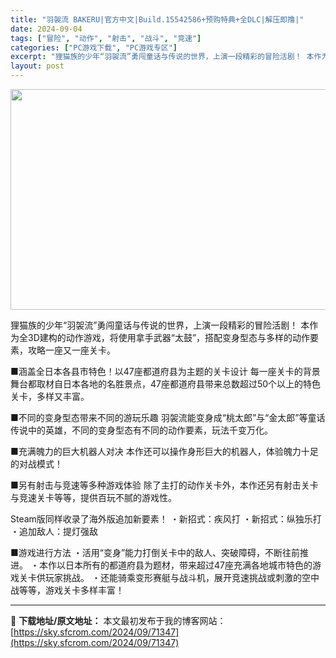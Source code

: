 ```yaml
---
title: "羽袈流 BAKERU|官方中文|Build.15542586+预购特典+全DLC|解压即撸|"
date: 2024-09-04
tags: ["冒险", "动作", "射击", "战斗", "竞速"]
categories: ["PC游戏下载", "PC游戏专区"]
excerpt: "狸猫族的少年“羽袈流”勇闯童话与传说的世界，上演一段精彩的冒险活剧！ 本作为全3D建构的动作游戏，将使用拿手武器“太鼓”，搭配变身型态与多样的动作要素，攻略一座又一座关卡。 ■涵盖全日本各县市特色！以47座都道府县为主题的关卡设计 每一座关卡的背景舞台都取材自日本各地的名胜景点，47座都道府县带来总&hellip;"
layout: post
---
```


<img class="aligncenter size-full wp-image-71322" src="https://sky.sfcrom.com/wp-content/uploads/2024/09/2024090412293156.webp" alt="" width="616" height="353" />

狸猫族的少年“羽袈流”勇闯童话与传说的世界，上演一段精彩的冒险活剧！
本作为全3D建构的动作游戏，将使用拿手武器“太鼓”，搭配变身型态与多样的动作要素，攻略一座又一座关卡。

■涵盖全日本各县市特色！以47座都道府县为主题的关卡设计
每一座关卡的背景舞台都取材自日本各地的名胜景点，47座都道府县带来总数超过50个以上的特色关卡，多样又丰富。

■不同的变身型态带来不同的游玩乐趣
羽袈流能变身成“桃太郎”与“金太郎”等童话传说中的英雄，不同的变身型态有不同的动作要素，玩法千变万化。

■充满魄力的巨大机器人对决
本作还可以操作身形巨大的机器人，体验魄力十足的对战模式！

■另有射击与竞速等多种游戏体验
除了主打的动作关卡外，本作还另有射击关卡与竞速关卡等等，提供百玩不腻的游戏性。

Steam版同样收录了海外版追加新要素！
・新招式：疾风打
・新招式：纵独乐打
・追加敌人：提灯强敌

■游戏进行方法
・活用“变身”能力打倒关卡中的敌人、突破障碍，不断往前推进。
・本作以日本所有的都道府县为题材，带来超过47座充满各地城市特色的游戏关卡供玩家挑战。
・还能骑乘变形赛艇与战斗机，展开竞速挑战或刺激的空中战等等，游戏关卡多样丰富！

---
📖 **下载地址/原文地址：** 本文最初发布于我的博客网站：[https://sky.sfcrom.com/2024/09/71347](https://sky.sfcrom.com/2024/09/71347)
